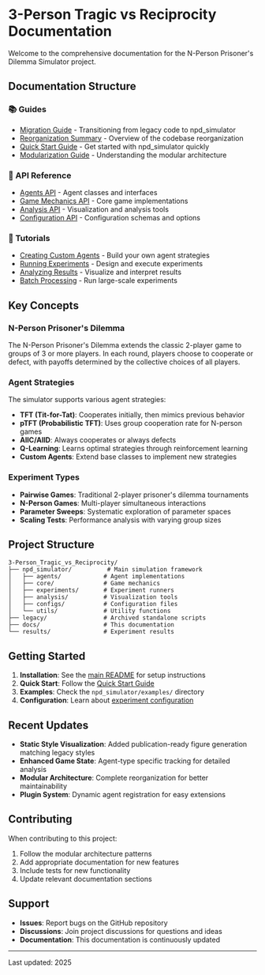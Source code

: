 # 3-Person Tragic vs Reciprocity Documentation

Welcome to the comprehensive documentation for the N-Person Prisoner's Dilemma Simulator project.

## Documentation Structure

### 📚 Guides
- [Migration Guide](guides/MIGRATION_GUIDE.md) - Transitioning from legacy code to npd_simulator
- [Reorganization Summary](guides/REORGANIZATION_SUMMARY.md) - Overview of the codebase reorganization
- [Quick Start Guide](guides/quick_start.md) - Get started with npd_simulator quickly
- [Modularization Guide](guides/modularization.md) - Understanding the modular architecture

### 🔧 API Reference
- [Agents API](api/agents.md) - Agent classes and interfaces
- [Game Mechanics API](api/games.md) - Core game implementations
- [Analysis API](api/analysis.md) - Visualization and analysis tools
- [Configuration API](api/configuration.md) - Configuration schemas and options

### 📖 Tutorials
- [Creating Custom Agents](tutorials/custom_agents.md) - Build your own agent strategies
- [Running Experiments](tutorials/running_experiments.md) - Design and execute experiments
- [Analyzing Results](tutorials/analyzing_results.md) - Visualize and interpret results
- [Batch Processing](tutorials/batch_processing.md) - Run large-scale experiments

## Key Concepts

### N-Person Prisoner's Dilemma
The N-Person Prisoner's Dilemma extends the classic 2-player game to groups of 3 or more players. In each round, players choose to cooperate or defect, with payoffs determined by the collective choices of all players.

### Agent Strategies
The simulator supports various agent strategies:
- **TFT (Tit-for-Tat)**: Cooperates initially, then mimics previous behavior
- **pTFT (Probabilistic TFT)**: Uses group cooperation rate for N-person games
- **AllC/AllD**: Always cooperates or always defects
- **Q-Learning**: Learns optimal strategies through reinforcement learning
- **Custom Agents**: Extend base classes to implement new strategies

### Experiment Types
- **Pairwise Games**: Traditional 2-player prisoner's dilemma tournaments
- **N-Person Games**: Multi-player simultaneous interactions
- **Parameter Sweeps**: Systematic exploration of parameter spaces
- **Scaling Tests**: Performance analysis with varying group sizes

## Project Structure

```
3-Person_Tragic_vs_Reciprocity/
├── npd_simulator/          # Main simulation framework
│   ├── agents/            # Agent implementations
│   ├── core/              # Game mechanics
│   ├── experiments/       # Experiment runners
│   ├── analysis/          # Visualization tools
│   ├── configs/           # Configuration files
│   └── utils/             # Utility functions
├── legacy/                # Archived standalone scripts
├── docs/                  # This documentation
└── results/               # Experiment results
```

## Getting Started

1. **Installation**: See the [main README](../README.md) for setup instructions
2. **Quick Start**: Follow the [Quick Start Guide](guides/quick_start.md)
3. **Examples**: Check the `npd_simulator/examples/` directory
4. **Configuration**: Learn about [experiment configuration](api/configuration.md)

## Recent Updates

- **Static Style Visualization**: Added publication-ready figure generation matching legacy styles
- **Enhanced Game State**: Agent-type specific tracking for detailed analysis
- **Modular Architecture**: Complete reorganization for better maintainability
- **Plugin System**: Dynamic agent registration for easy extensions

## Contributing

When contributing to this project:
1. Follow the modular architecture patterns
2. Add appropriate documentation for new features
3. Include tests for new functionality
4. Update relevant documentation sections

## Support

- **Issues**: Report bugs on the GitHub repository
- **Discussions**: Join project discussions for questions and ideas
- **Documentation**: This documentation is continuously updated

---

Last updated: 2025